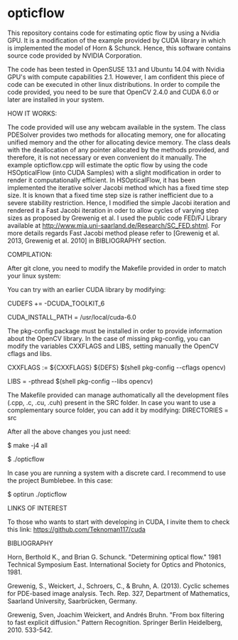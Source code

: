 opticflow
=========

This repository contains code for estimating optic flow by using a Nvidia GPU. It is a modification of the example provided by CUDA library in which is implemented the model of Horn & Schunck. Hence, this software contains source code provided by NVIDIA Corporation.

The code has been tested in OpenSUSE 13.1 and Ubuntu 14.04 with Nvidia GPU's with compute capabilities 2.1. However, I am confident this piece of code can be executed in other linux distributions. In order to compile the code provided, you need to be sure that OpenCV 2.4.0 and CUDA 6.0 or later are installed in your system.

HOW IT WORKS:

The code provided will use any webcam available in the system. The class PDESolver provides two methods for allocating memory, one for allocating unified memory and the other for allocating device memory. The class deals with the deallocation of any pointer allocated by the methods provided, and therefore, it is not necessary or even convenient do it manually. The example opticflow.cpp will estimate the optic flow by using the code HSOpticalFlow (into CUDA Samples) with a slight modification in order to render it computationally efficient. In HSOpticalFlow, it has been implemented the iterative solver Jacobi method which has a fixed time step size. It is known that a fixed time step size is rather inefficient due to a severe stability restriction. Hence, I modified the simple Jacobi iteration and rendered it a Fast Jacobi iteration in oder to allow cycles of varying step sizes as proposed by Grewenig et al. I used the public code FED/FJ Library available at http://www.mia.uni-saarland.de/Research/SC_FED.shtml. For more details regards Fast Jacobi method please refer to [Grewenig et al. 2013, Grewenig et al. 2010] in BIBLIOGRAPHY section.

COMPILATION:

After git clone, you need to modify the Makefile provided in order to match your linux system:

You can try with an earlier CUDA library by modifying:

CUDEFS += -DCUDA_TOOLKIT_6

CUDA_INSTALL_PATH = /usr/local/cuda-6.0

The pkg-config package must be installed in order to provide information about the OpenCV library. In the case of missing pkg-config, you can modify the variables CXXFLAGS and LIBS, setting manually the OpenCV cflags and libs.

CXXFLAGS :=	${CXXFLAGS} ${DEFS} $(shell pkg-config --cflags opencv)

LIBS = -pthread $(shell pkg-config --libs opencv) 

The Makefile provided can manage authomatically all the development files (.cpp, .c, .cu, .cuh) present in the SRC folder. In case you want to use a complementary source folder, you can add it by modifying:
DIRECTORIES = src

After all the above changes you just need:

$ make -j4 all

$ ./opticflow

In case you are running a system with a discrete card. I recommend to use the project Bumblebee. In this case:

$ optirun ./opticflow

LINKS OF INTEREST

To those who wants to start with developing in CUDA, I invite them to check this link:
https://github.com/Teknoman117/cuda 

BIBLIOGRAPHY

Horn, Berthold K., and Brian G. Schunck. "Determining optical flow." 1981 Technical Symposium East. International Society for Optics and Photonics, 1981.

Grewenig, S., Weickert, J., Schroers, C., & Bruhn, A. (2013). Cyclic schemes for PDE-based image analysis. Tech. Rep. 327, Department of Mathematics, Saarland University, Saarbrücken, Germany.

Grewenig, Sven, Joachim Weickert, and Andrés Bruhn. "From box filtering to fast explicit diffusion." Pattern Recognition. Springer Berlin Heidelberg, 2010. 533-542.

